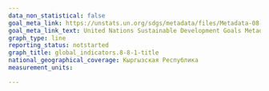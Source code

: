 ```yaml
---
data_non_statistical: false
goal_meta_link: https://unstats.un.org/sdgs/metadata/files/Metadata-08-08-01.pdf
goal_meta_link_text: United Nations Sustainable Development Goals Metadata (PDF 381 KB)
graph_type: line
reporting_status: notstarted
graph_title: global_indicators.8-8-1-title
national_geographical_coverage: Кыргызская Республика
measurement_units: 

---
```

